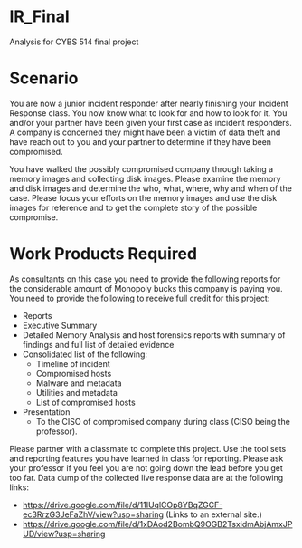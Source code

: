 # IR_Final
Analysis for CYBS 514 final project

# Scenario
You are now a junior incident responder after nearly finishing your Incident Response class. You now know what to look for and how to look for it. You and/or your partner have been given your first case as incident responders. A company is concerned they might have been a victim of data theft and have reach out to you and your partner to determine if they have been compromised. 

You have walked the possibly compromised company through taking a memory images and collecting disk images. Please examine the memory and disk images and determine the who, what, where, why and when of the case. Please focus your efforts on the memory images and use the disk images for reference and to get the complete story of the possible compromise. 

# Work Products Required
As consultants on this case you need to provide the following reports for the considerable amount of Monopoly bucks this company is paying you. You need to provide the following to receive full credit for this project:
* Reports
* Executive Summary
* Detailed Memory Analysis and host forensics reports with summary of findings and full list of detailed evidence
* Consolidated list of the following:
	* Timeline of incident
	* Compromised hosts
	* Malware and metadata
	* Utilities and metadata
	* List of compromised hosts
* Presentation
	* To the CISO of compromised company during class (CISO being the professor).

Please partner with a classmate to complete this project. Use the tool sets and reporting features you have learned in class for reporting. Please ask your professor if you feel you are not going down the lead before you get too far. Data dump of the collected live response data are at the following links:
* https://drive.google.com/file/d/11IUqlCOp8YBqZGCF-ec3RrzG3JeFaZhV/view?usp=sharing (Links to an external site.) 
* https://drive.google.com/file/d/1xDAod2BombQ9OGB2TsxidmAbjAmxJPUD/view?usp=sharing
